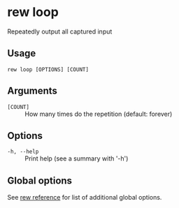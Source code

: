 # rew loop

Repeatedly output all captured input

## Usage

```
rew loop [OPTIONS] [COUNT]
```

## Arguments

<dl>
<dt><code>[COUNT]</code></dt>
<dd>
How many times do the repetition (default: forever)
</dd>
</dl>

## Options

<dl>

<dt><code>-h, --help</code></dt>
<dd>
Print help (see a summary with '-h')
</dd>
</dl>

## Global options

See [rew reference](rew.md#global-options) for list of additional global options.
